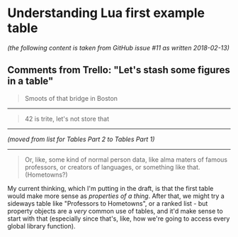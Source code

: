 # Understanding Lua first example table

*(the following content is taken from GitHub issue #11 as written 2018-02-13)*

## Comments from Trello: "Let's stash some figures in a table"

> Smoots of that bridge in Boston

---

> 42 is trite, let's not store that

---

*(moved from list for Tables Part 2 to Tables Part 1)*

---

> Or, like, some kind of normal person data, like alma maters of famous professors, or creators of languages, or something like that. (Hometowns?)

My current thinking, which I'm putting in the draft, is that the first table would make more sense as *properties of a thing*. After that, we might try a sideways table like "Professors to Hometowns", or a ranked list - but property objects are a *very* common use of tables, and it'd make sense to start with that (especially since that's, like, how we're going to access every global library function).
